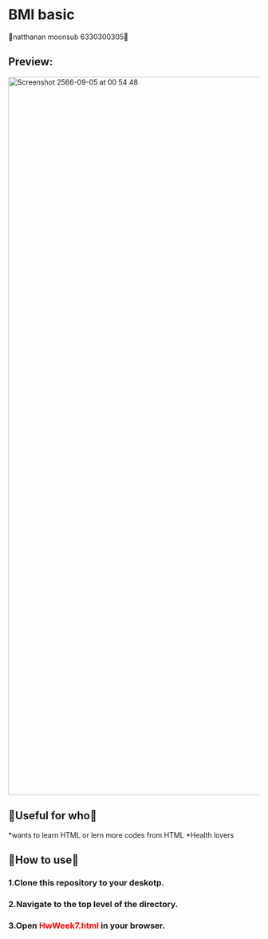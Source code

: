 # BMI basic
🌾natthanan moonsub 6330300305🌾
## Preview:
<img width="1440" alt="Screenshot 2566-09-05 at 00 54 48" src="https://github.com/natthananmooo/HWweSeven/assets/112709514/a6969197-e9c2-4fef-8b63-89fa8b784647">

## **🌲Useful for who🌲**
*wants to learn HTML or lern more codes from HTML
*Health lovers
## **🌲How to use🌲**
### 1.Clone this repository to your deskotp.
### 2.Navigate to the top level of the directory.
### 3.Open <span style='color: red;'>HwWeek7.html</span>  in your browser.
